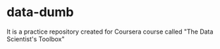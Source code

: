 data-dumb
=========

It is a practice repository created for Coursera course called "The Data Scientist's Toolbox"

